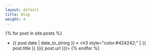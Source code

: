 ```yaml
---
layout: default
title: Blog
weight: 4
---
```


{% for post in site.posts %}
* {{ post.date | date_to_string }} &raquo; <h3 style="color:#424242;" [ {{ post.title }} ]({{ post.url }})></h3>
{% endfor %}
